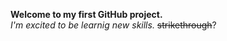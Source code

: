 **Welcome to my first GitHub project.**<br/>
_I'm excited to be learnig new skills._
~~strikethrough~~?
 



